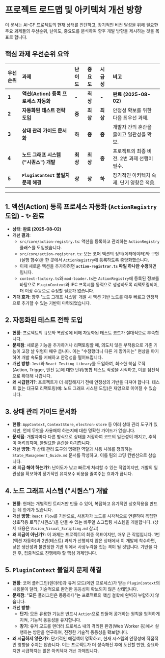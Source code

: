 # 프로젝트 로드맵 및 아키텍처 개선 방향

이 문서는 AI-GF 프로젝트의 현재 상태를 진단하고, 장기적인 비전 달성을 위해 필요한 주요 과제들의 우선순위, 난이도, 중요도를 분석하여 향후 개발 방향을 제시하는 것을 목표로 합니다.

## 핵심 과제 우선순위 요약

| 우선순위 | 과제                               | 난이도 | 중요도   | 시급성   | 비고                                                 |
| :------- | :--------------------------------- | :----- | :------- | :------- | :--------------------------------------------------- |
| **1**    | **액션(Action) 등록 프로세스 자동화** | **-**  | **최상** | **-**    | **완료 (2025-08-02)**                                |
| **2**    | **자동화된 테스트 전략 도입**        | **중**   | **최상** | **최상** | 안정성 확보를 위한 다음 최우선 과제.               |
| **3**    | **상태 관리 가이드 문서화**          | **하**   | **중**   | **중**   | 개발자 간의 혼란을 줄이고 일관성을 확보.           |
| **4**    | **노드 그래프 시스템 ("시퀀스") 개발** | **최상** | **최상** | **중**   | 프로젝트의 최종 비전. 2번 과제 선행이 필수.        |
| **5**    | **`PluginContext` 불일치 문제 해결**   | **상**   | **상**   | **하**   | 장기적인 아키텍처 숙제. 단기 영향은 적음.          |

---

## 1. 액션(Action) 등록 프로세스 자동화 (`ActionRegistry` 도입) - ✨ 완료

-   **상태**: **완료 (2025-08-02)**
-   **개선 결과**:
    -   `src/core/action-registry.ts`: 액션을 등록하고 관리하는 `ActionRegistry` 클래스를 도입했습니다.
    -   `src/core/action-registrar.ts`: 모든 코어 액션의 정의(메타데이터)와 구현(실행 함수)을 한 곳에서 `ActionRegistry`에 등록하도록 중앙화했습니다.
    -   이제 새로운 액션을 추가하려면 **`action-registrar.ts` 파일 하나만 수정**하면 됩니다.
    -   `context-factory.ts`와 `mod-loader.ts`는 `ActionRegistry`에 등록된 정보를 바탕으로 `PluginContext`와 IPC 프록시를 동적으로 생성하도록 리팩토링되어, 더 이상 수동으로 수정할 필요가 없습니다.
-   **기대 효과**: 향후 '노드 그래프 시스템' 개발 시 액션 기반 노드를 매우 빠르고 안정적으로 추가할 수 있는 기반이 마련되었습니다.

## 2. 자동화된 테스트 전략 도입

-   **현황**: 프로젝트의 규모와 복잡성에 비해 자동화된 테스트 코드가 절대적으로 부족합니다.
-   **문제점**: 새로운 기능을 추가하거나 리팩토링할 때, 의도치 않은 부작용으로 기존 기능이 고장 날 위험이 매우 큽니다. 이는 "수정했더니 다른 게 망가지는" 현상을 야기하여 개발 속도를 저해하고 안정성을 떨어뜨립니다.
-   **개선 방향**: `Jest`와 `React Testing Library`를 도입하여, 최소한 핵심 로직(Action, Trigger, 엔진 등)에 대한 단위/통합 테스트 작성을 시작하고, 이를 점진적으로 확대해 나갑니다.
-   **왜 시급한가?**: 프로젝트가 더 복잡해지기 전에 안정성의 기반을 다져야 합니다. 테스트 없는 대규모 리팩토링(예: 노드 그래프 시스템 도입)은 재앙으로 이어질 수 있습니다.

## 3. 상태 관리 가이드 문서화

-   **현황**: `AppContext`, `ContextStore`, `electron-store` 등 여러 상태 관리 도구가 있지만, 언제 무엇을 사용해야 하는지에 대한 명확한 가이드가 없습니다.
-   **문제점**: 개발자마다 다른 방식으로 상태를 저장하여 코드의 일관성이 깨지고, 추적이 어려워지며, 불필요한 혼란을 야기합니다.
-   **개선 방향**: 각 상태 관리 도구의 명확한 역할과 사용 사례를 정의하는 `State_Management_Guide.md` 문서를 작성하고, 이를 팀의 코딩 컨벤션으로 삼습니다.
-   **왜 지금 해야 하는가?**: 난이도가 낮고 빠르게 처리할 수 있는 작업이지만, 개발의 일관성을 확보하여 장기적인 유지보수 비용을 줄여주는 효과가 큽니다.

## 4. 노드 그래프 시스템 ("시퀀스") 개발

-   **현황**: 현재는 개별적인 트리거만 만들 수 있어, 복잡하고 유기적인 상호작용을 만드는 데 한계가 있습니다.
-   **개선 방향**: `React Flow`를 기반으로, 사용자가 노드를 시각적으로 연결하여 복잡한 상호작용 로직('시퀀스')을 만들 수 있는 비주얼 스크립팅 시스템을 개발합니다. (상세 내용은 `Vision_Visual_Scripting.md` 참고)
-   **왜 지금이 아닌가?**: 이 과제는 프로젝트의 최종 목표이지만, 매우 큰 작업입니다. 1번(액션 자동화)과 2번(테스트) 과제가 선행되지 않은 상태에서 이 개발에 착수하면, 낮은 생산성과 불안정한 기반 위에서 사상누각을 짓는 격이 될 것입니다. 기반을 다진 후, 집중적으로 진행해야 할 핵심 과제입니다.

## 5. `PluginContext` 불일치 문제 해결

-   **현황**: 코어 플러그인(렌더러)과 유저 모드(메인 프로세스)가 받는 `PluginContext`의 내용물이 달라, 기술적으로 완전한 동등성이 확보되지 않은 상태입니다.
-   **문제점**: "모든 플러그인은 동등하다"는 프로젝트의 핵심 철학에 완벽히 부합하지 않습니다.
-   **개선 방향**:
    -   **단기**: 모든 유용한 기능은 반드시 `Action`으로 만들어 공개하는 원칙을 엄격하게 지켜, 기능적 동등성을 유지합니다.
    -   **장기**: 유저 모드를 렌더러 프로세스 내의 격리된 환경(Web Worker 등)에서 실행하는 방안을 연구하여, 진정한 기술적 동등성을 확보합니다.
-   **왜 시급하지 않은가?**: 단기적인 해결책이 명확하고, 현재 시스템의 안정성에 직접적인 영향을 주지는 않습니다. 이는 프로젝트가 더 성숙해진 후에 도전할 만한, 중요하지만 시급하지는 않은 아키텍처 개선 과제입니다.
